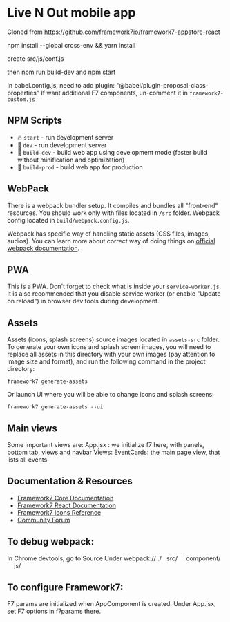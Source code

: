 # Live N Out mobile app

Cloned from https://github.com/framework7io/framework7-appstore-react

npm install --global cross-env &&
yarn install

create src/js/conf.js

then npm run build-dev
and npm start

In babel.config.js, need to add plugin:    "@babel/plugin-proposal-class-properties"
If want additional F7 components, un-comment it in `framework7-custom.js`

## NPM Scripts

* 🔥 `start` - run development server
* 🔧 `dev` - run development server
* 🔧 `build-dev` - build web app using development mode (faster build without minification and optimization)
* 🔧 `build-prod` - build web app for production

## WebPack

There is a webpack bundler setup. It compiles and bundles all "front-end" resources. You should work only with files located in `/src` folder. Webpack config located in `build/webpack.config.js`.

Webpack has specific way of handling static assets (CSS files, images, audios). You can learn more about correct way of doing things on [official webpack documentation](https://webpack.js.org/guides/asset-management/).

## PWA

This is a PWA. Don't forget to check what is inside your `service-worker.js`. It is also recommended that you disable service worker (or enable "Update on reload") in browser dev tools during development.

## Assets

Assets (icons, splash screens) source images located in `assets-src` folder. To generate your own icons and splash screen images, you will need to replace all assets in this directory with your own images (pay attention to image size and format), and run the following command in the project directory:

```
framework7 generate-assets
```

Or launch UI where you will be able to change icons and splash screens:

```
framework7 generate-assets --ui
```

## Main views
Some important views are:
App.jsx : we initialize f7 here, with panels, bottom tab, views and navbar
Views:
 EventCards: the main page view, that lists all events

## Documentation & Resources

* [Framework7 Core Documentation](https://framework7.io/docs/)
* [Framework7 React Documentation](https://framework7.io/react/)
* [Framework7 Icons Reference](https://framework7.io/icons/)
* [Community Forum](https://forum.framework7.io)


## To debug webpack:
In Chrome devtools, go to Source
Under webpack://
./
&nbsp;&nbsp;src/
&nbsp;&nbsp;&nbsp;&nbsp;component/
&nbsp;&nbsp;&nbsp;&nbsp;js/

## To configure Framework7:

F7 params are initialized when AppComponent is created. Under App.jsx, set F7 options in f7params there.
